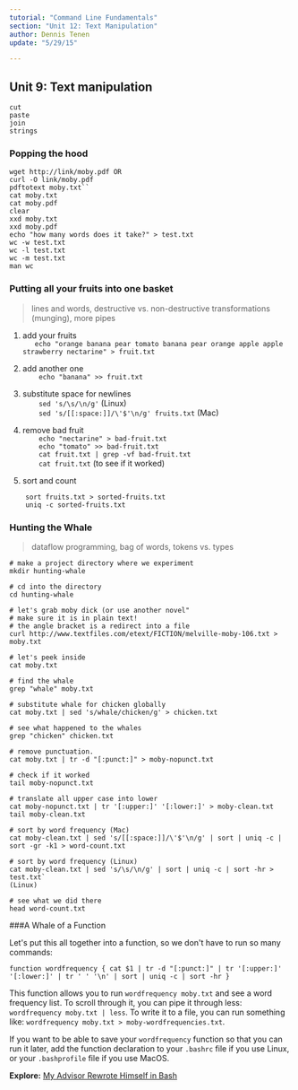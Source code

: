 ```yaml
---
tutorial: "Command Line Fundamentals"
section: "Unit 12: Text Manipulation"
author: Dennis Tenen
update: "5/29/15"

---
```


## Unit 9: Text manipulation

```
cut
paste
join
strings
```

### Popping the hood

```
wget http://link/moby.pdf OR
curl -O link/moby.pdf
pdftotext moby.txt``
cat moby.txt
cat moby.pdf
clear
xxd moby.txt
xxd moby.pdf
echo "how many words does it take?" > test.txt
wc -w test.txt
wc -l test.txt
wc -m test.txt
man wc
```

### Putting all your fruits into one basket

> lines and words, destructive vs. non-destructive transformations
> (munging), more pipes

1. add your fruits  
`   echo "orange banana pear tomato banana pear orange apple apple strawberry nectarine" > fruit.txt`

2. add another one  
`    echo "banana" >> fruit.txt`

3. substitute space for newlines  
`    sed 's/\s/\n/g'` (Linux)  
`    sed 's/[[:space:]]/\'$'\n/g' fruits.txt` (Mac)  

4. remove bad fruit  
`    echo "nectarine" > bad-fruit.txt`  
`    echo "tomato" >> bad-fruit.txt`  
`    cat fruit.txt | grep -vf bad-fruit.txt`  
`    cat fruit.txt` (to see if it worked)  

5. sort and count  

`    sort fruits.txt > sorted-fruits.txt`  
`    uniq -c sorted-fruits.txt`  

### Hunting the Whale 

> dataflow programming, bag of words, tokens vs. types

```
# make a project directory where we experiment
mkdir hunting-whale

# cd into the directory
cd hunting-whale

# let's grab moby dick (or use another novel"
# make sure it is in plain text!
# the angle bracket is a redirect into a file
curl http://www.textfiles.com/etext/FICTION/melville-moby-106.txt > moby.txt

# let's peek inside
cat moby.txt

# find the whale
grep "whale" moby.txt

# substitute whale for chicken globally
cat moby.txt | sed 's/whale/chicken/g' > chicken.txt

# see what happened to the whales
grep "chicken" chicken.txt

# remove punctuation.
cat moby.txt | tr -d "[:punct:]" > moby-nopunct.txt

# check if it worked
tail moby-nopunct.txt

# translate all upper case into lower
cat moby-nopunct.txt | tr '[:upper:]' '[:lower:]' > moby-clean.txt
tail moby-clean.txt

# sort by word frequency (Mac)
cat moby-clean.txt | sed 's/[[:space:]]/\'$'\n/g' | sort | uniq -c | sort -gr -k1 > word-count.txt

# sort by word frequency (Linux)
cat moby-clean.txt | sed 's/\s/\n/g' | sort | uniq -c | sort -hr > test.txt`
(Linux)  

# see what we did there
head word-count.txt
```

###A Whale of a Function 

Let's put this all together into a function, so we don't have to run so many commands: 

`function wordfrequency { cat $1 | tr -d "[:punct:]" | tr '[:upper:]' '[:lower:]' | tr ' ' '\n' | sort | uniq -c | sort -hr }`

This function allows you to run `wordfrequency moby.txt` and see a word frequency list. To scroll through it, you can pipe it through less: `wordfrequency moby.txt | less`. To write it to a file, you can run something like: `wordfrequency moby.txt > moby-wordfrequencies.txt`. 

If you want to be able to save your `wordfrequency` function so that you can run it later, add the function declaration to your `.bashrc` file if you use Linux, or your `.bashprofile` file if you use MacOS. 

**Explore:** [My Advisor Rewrote Himself in Bash](http://web.archive.org/web/20150623031217/http://matt.might.net/articles/shell-scripts-for-passive-voice-weasel-words-duplicates/)
